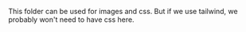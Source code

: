 This folder can be used for images and css.
But if we use tailwind, we probably won't need to have css here.